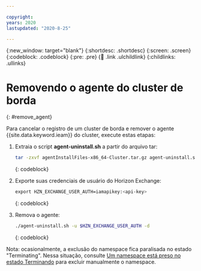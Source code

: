 ```yaml
---

copyright:
years: 2020
lastupdated: "2020-8-25"

---
```


{:new_window: target="blank"}
{:shortdesc: .shortdesc}
{:screen: .screen}
{:codeblock: .codeblock}
{:pre: .pre}
{:child: .link .ulchildlink}
{:childlinks: .ullinks}

# Removendo o agente do cluster de borda
{: #remove_agent}

Para cancelar o registro de um cluster de borda e remover o agente {{site.data.keyword.ieam}} do cluster, execute estas etapas:

1. Extraia o script **agent-uninstall.sh** a partir do arquivo tar:

   ```bash
   tar -zxvf agentInstallFiles-x86_64-Cluster.tar.gz agent-uninstall.sh
   ```
   {: codeblock}

2. Exporte suas credenciais de usuário do Horizon Exchange:

   ```bash
   export HZN_EXCHANGE_USER_AUTH=iamapikey:<api-key>
   ```
   {: codeblock}

3. Remova o agente:

   ```bash
   ./agent-uninstall.sh -u $HZN_EXCHANGE_USER_AUTH -d
   ```
   {: codeblock}

Nota: ocasionalmente, a exclusão do namespace fica paralisada no estado "Terminating". Nessa situação, consulte [Um namespace está preso no estado Terminando](https://www.ibm.com/support/knowledgecenter/SSBS6K_3.1.1/troubleshoot/ns_terminating.html) para excluir manualmente o namespace.
